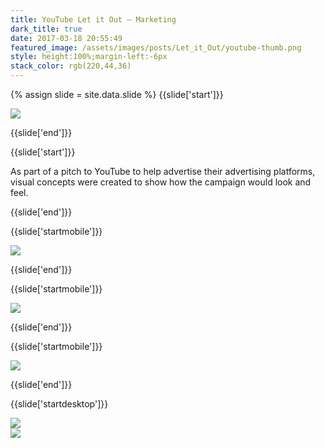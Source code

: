 ```yaml
---
title: YouTube Let it Out — Marketing
dark_title: true
date: 2017-03-18 20:55:49
featured_image: /assets/images/posts/Let_it_Out/youtube-thumb.png
style: height:100%;margin-left:-6px
stack_color: rgb(220,44,36)
---
```

{% assign slide = site.data.slide %}
{{slide['start']}}

<div><img class='full-width' src='{{ site.url }}/assets/images/posts/Let_it_Out/tentpole-1.png' srcset='{{ site.url }}/assets/images/posts/Let_it_Out/tentpole-1.png 1024w, {{ site.url }}/assets/images/posts/Let_it_Out/tentpole-1@2x.png 2048w, {{ site.url }}/assets/images/posts/Let_it_Out/tentpole-1@3x.png 3072w'></div>

{{slide['end']}}

{{slide['start']}}

As part of a pitch to YouTube to help advertise their advertising platforms, visual concepts were created to show how the campaign would look and feel.

{{slide['end']}}

{{slide['startmobile']}}

<div><img src='{{ site.url }}/assets/images/posts/Let_it_Out/tentpole-2.png' srcset='{{ site.url }}/assets/images/posts/Let_it_Out/tentpole-2.png 794w, {{ site.url }}/assets/images/posts/Let_it_Out/tentpole-2@2x.png 1588w, {{ site.url }}/assets/images/posts/Let_it_Out/tentpole-2@3x.png 2382w'></div>

{{slide['end']}}

{{slide['startmobile']}}

<div><img src='{{ site.url }}/assets/images/posts/Let_it_Out/tentpole-3.png' srcset='{{ site.url }}/assets/images/posts/Let_it_Out/tentpole-3.png 394w, {{ site.url }}/assets/images/posts/Let_it_Out/tentpole-3@2x.png 788w, {{ site.url }}/assets/images/posts/Let_it_Out/tentpole-3@3x.png 1182w'></div>

{{slide['end']}}

{{slide['startmobile']}}

<div><img src='{{ site.url }}/assets/images/posts/Let_it_Out/tentpole-4.png' srcset='{{ site.url }}/assets/images/posts/Let_it_Out/tentpole-4.png 394w, {{ site.url }}/assets/images/posts/Let_it_Out/tentpole-4@2x.png 788w, {{ site.url }}/assets/images/posts/Let_it_Out/tentpole-4@3x.png 1182w'></div>

{{slide['end']}}

{{slide['startdesktop']}}

<div><img src='{{ site.url }}/assets/images/posts/Let_it_Out/tentpole-2.png' srcset='{{ site.url }}/assets/images/posts/Let_it_Out/tentpole-2.png 794w, {{ site.url }}/assets/images/posts/Let_it_Out/tentpole-2@2x.png 1588w, {{ site.url }}/assets/images/posts/Let_it_Out/tentpole-2@3x.png 2382w'></div>

<div class='row'>

<div><img src='{{ site.url }}/assets/images/posts/Let_it_Out/tentpole-3.png' srcset='{{ site.url }}/assets/images/posts/Let_it_Out/tentpole-3.png 394w, {{ site.url }}/assets/images/posts/Let_it_Out/tentpole-3@2x.png 788w, {{ site.url }}/assets/images/posts/Let_it_Out/tentpole-3@3x.png 1182w'></div><!--

--><div><img src='{{ site.url }}/assets/images/posts/Let_it_Out/tentpole-4.png' srcset='{{ site.url }}/assets/images/posts/Let_it_Out/tentpole-4.png 394w, {{ site.url }}/assets/images/posts/Let_it_Out/tentpole-4@2x.png 788w, {{ site.url }}/assets/images/posts/Let_it_Out/tentpole-4@3x.png 1182w'></div>

</div>

{{slide['end']}}